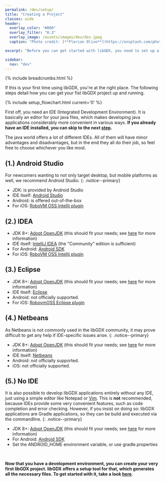 ```yaml
---
permalink: /dev/setup/
title: "Creating a Project"
classes: wide
header:
  overlay_color: "#000"
  overlay_filter: "0.3"
  overlay_image: /assets/images/dev/dev.jpeg
  caption: "Photo credit: [**Florian Olivo**](https://unsplash.com/photos/Ek9Znm8lQ1U)"

excerpt: "Before you can get started with libGDX, you need to set up a development environment for Java."

sidebar:
  nav: "dev"
---
```


{% include breadcrumbs.html %}

If this is your first time using libGDX, you're at the right place. The following steps detail how you can get your fist libGDX project up and running.

{% include setup_flowchart.html current='0' %}

First off, you need an IDE (Integrated Development Environment). It is basically an editor for your java files, which makes developing java applications considerably more convenient in various ways. **If you already have an IDE installed, you can skip to the next [step](/dev/project_generation/).**

The java world offers a lot of different IDEs. All of them will have minor advantages and disadvantages, but in the end they all do their job, so feel free to choose whichever you like most.

## (1.) Android Studio
For newcomers wanting to not only target desktop, but mobile platforms as well, we recommend Android Studio.
{: .notice--primary}

- JDK: is provided by Android Studio
- IDE itself: [Android Studio](https://developer.android.com/studio)
- Android: is offered out-of-the-box
- For iOS: [RoboVM OSS Intellij plugin](http://robovm.mobidevelop.com)

## (2.) IDEA
- JDK 8+: [Adopt OpenJDK](https://adoptopenjdk.net) (this should fit your needs; see [here](https://github.com/libgdx/libgdx/wiki/Java-Development-Kit---Selection) for more information)
- IDE itself: [IntelliJ IDEA](https://www.jetbrains.com/idea/download/#section=windows) (the "Community" edition is sufficient)
- For Android: [Android SDK](https://developer.android.com/studio/releases/platform-tools)
- For iOS: [RoboVM OSS Intellij plugin](http://robovm.mobidevelop.com)

## (3.) Eclipse
- JDK 8+: [Adopt OpenJDK](https://adoptopenjdk.net) (this should fit your needs; see [here](https://github.com/libgdx/libgdx/wiki/Java-Development-Kit---Selection) for more information)
- IDE itself: [Eclipse](https://www.eclipse.org/downloads/)
- Android: not officially supported.
- For iOS: [RobovmOSS Eclipse plugin](http://robovm.mobidevelop.com)

## (4.) Netbeans
As Netbeans is not commonly used in the libGDX community, it may prove difficult to get any help if IDE-specific issues arise.
{: .notice--primary}

- JDK 8+: [Adopt OpenJDK](https://adoptopenjdk.net) (this should fit your needs; see [here](https://github.com/libgdx/libgdx/wiki/Java-Development-Kit---Selection) for more information)
- IDE itself: [Netbeans](https://netbeans.apache.org/download/index.html)
- Android: not officially supported.
- iOS: not officially supported.

## (5.) No IDE
It is also possible to develop libGDX applications entirely without any IDE, just using a simple editor like Notepad or [Vim](https://www.vim.org). This is **not** recommended, because IDEs provide some very convenient features, such as code completion and error checking. However, if you insist on doing so: libGDX applications are Gradle applications, so they can be build and executed via the commandline.
{: .notice--primary}

- JDK 8+: [Adopt OpenJDK](https://adoptopenjdk.net) (this should fit your needs; see [here](https://github.com/libgdx/libgdx/wiki/Java-Development-Kit---Selection) for more information)
- For Android: [Android SDK](https://developer.android.com/studio/releases/platform-tools)
- Set the ANDROID_HOME environment variable, or use gradle.properties

<br/>

**Now that you have a development environment, you can create your very first libGDX project. libGDX offers a setup tool for that, which generates all the necessary files. To get started with it, take a look [here](/dev/project_generation/).**
